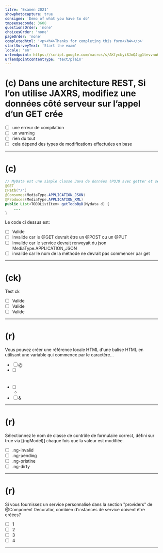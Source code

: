 ```yaml
---
titre: 'Examen 2021'
showphotocapture: true
consigne: 'Demo of what you have to do'
tmpsenseconde: 3600
questionsOrder: 'none'
choicesOrder: 'none'
pageOrder: 'none'
completedhtml: '<p><h4>Thanks for completing this form</h4></p>'
startSurveyText: 'Start the exam'
locale: 'en'
urlendpoint: https://script.google.com/macros/s/AKfycbyiSJmQJqg1tevvnuQEKR_kcQW4vekO88Z1z9fCN-1SLWIuogJr_ZXZ1w5m609ptXFPyQ/exec
urlendpointcontentType: 'text/plain'
---
```

# (c) Dans une architecture REST, Si l’on utilise JAXRS, modifiez une données côté serveur sur l’appel d’un GET crée

- [ ] une erreur de compilation
- [ ] un warning
- [ ] rien du tout
- [ ] cela dépend des types de modifications effectuées en base

----

# (c)
```java
// MyData est une simple classe Java de données (POJO avec getter et setter)
@GET
@Path("/")
@Consumes(MediaType.APPLICATION_JSON)
@Produces(MediaType.APPLICATION_XML)
public List<TODOListItem> getTodoByD(Mydata d) {
    ...
}
```

Le code ci dessus est:

- [ ] Valide
- [ ] Invalide car le @GET devrait être un @POST ou un @PUT
- [ ] Invalide car le service devrait renvoyait du json MediaType.APPLICATION_JSON
- [ ] invalide car le nom de la méthode ne devrait pas commencer par get

----

# (ck)

Test ck

- [ ] Valide
- [ ] Valide
- [ ] Valide

----

# (r)

Vous pouvez créer une référence locale HTML d'une balise HTML en utilisant une variable qui commence par le caractère...

- [ ] @
- [ ] #
- [ ] *
- [ ] &

---

# (r)

Sélectionnez le nom de classe de contrôle de formulaire correct, défini sur true via [(ngModel)] chaque fois que la valeur est modifiée.

- [ ] .ng-invalid
- [ ] .ng-pending
- [ ] .ng-pristine
- [ ] .ng-dirty

----

# (r)
Si vous fournissez un service personnalisé dans la section "providers" de @Component Decorator, combien d'instances de service doivent être créées?

- [ ] 1
- [ ] 2
- [ ] 3
- [ ] 4

---
